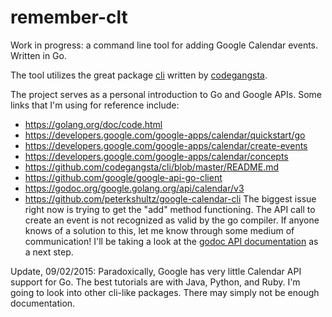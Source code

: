 # remember-clt

Work in progress: a command line tool for adding Google Calendar events. Written in Go. 

The tool utilizes the great package [cli](https://github.com/codegangsta/cli) written by [codegangsta](https://github.com/codegangsta).

The project serves as a personal introduction to Go and Google APIs. Some links that I'm using for reference include:

+ https://golang.org/doc/code.html
+ https://developers.google.com/google-apps/calendar/quickstart/go
+ https://developers.google.com/google-apps/calendar/create-events
+ https://developers.google.com/google-apps/calendar/concepts
+ https://github.com/codegangsta/cli/blob/master/README.md
+ https://github.com/google/google-api-go-client
+ https://godoc.org/google.golang.org/api/calendar/v3
+ https://github.com/peterkshultz/google-calendar-cli
The biggest issue right now is trying to get the "add" method functioning. The API call to create an event is not recognized as valid by the go compiler. If anyone knows of a solution to this, let me know through some medium of communication! I'll be taking a look at the [godoc API documentation](https://godoc.org/google.golang.org/api/calendar/v3) as a next step.

Update, 09/02/2015: Paradoxically, Google has very little Calendar API support for Go. The best tutorials are with Java, Python, and Ruby. I'm going to look into other cli-like packages. There may simply not be enough documentation.

